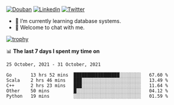 
<p align="left">
<a href="https://www.douban.com/people/ixxchan"><img src="https://img.shields.io/badge/@ixxchan-007722?style=flat&logo=Douban&logoColor=white" alt="Douban" /></a> 
<a href="https://www.linkedin.com/in/xxchan/?locale=en_US"><img src="https://img.shields.io/badge/@xxchan-0073b1?style=flat&logo=LinkedIn&logoColor=white" alt="Linkedin" /></a> 
<a href="https://twitter.com/yayale_umi"><img src="https://img.shields.io/badge/@yayale__umi-1DA1F2?style=flat&logo=Twitter&logoColor=white" alt="Twitter"/></a>
</p>

- 🌱 I’m currently learning database systems.
- 💬 Welcome to chat with me.


[![trophy](https://github-profile-trophy.vercel.app/?username=xxchan&theme=flat&column=7)](https://github.com/xxchan)


📊 **The last 7 days I spent my time on** 

<!--START_SECTION:waka-->
```text
25 October, 2021 - 31 October, 2021

Go       13 hrs 52 mins  █████████████████░░░░░░░░   67.60 % 
Scala    2 hrs 46 mins   ███░░░░░░░░░░░░░░░░░░░░░░   13.49 % 
C++      2 hrs 23 mins   ███░░░░░░░░░░░░░░░░░░░░░░   11.64 % 
Other    50 mins         █░░░░░░░░░░░░░░░░░░░░░░░░   04.12 % 
Python   19 mins         ░░░░░░░░░░░░░░░░░░░░░░░░░   01.59 %
```
<!--END_SECTION:waka-->

<!--
**xxchan/xxchan** is a ✨ _special_ ✨ repository because its `README.md` (this file) appears on your GitHub profile.

Here are some ideas to get you started:

- 🔭 I’m currently working on ...
- 🌱 I’m currently learning ...
- 👯 I’m looking to collaborate on ...
- 🤔 I’m looking for help with ...
- 💬 Ask me about ...
- 📫 How to reach me: ...
- 😄 Pronouns: ...
- ⚡ Fun fact: ...
-->
